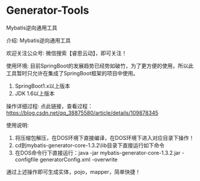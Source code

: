 # Generator-Tools
Mybatis逆向通用工具

介绍:
Mybatis逆向通用工具

欢迎关注公众号:
微信搜索【睿思云动】，即可关注！

使用环境:
目前SpringBoot的发展趋势已经势如破竹，为了更方便的使用，所以此工具暂时只允许在集成了SpringBoot框架的项目中使用。

1.  SpringBoot1.x以上版本
2.  JDK 1.6以上版本
 
操作详细过程:
点此链接，查看过程：https://blog.csdn.net/qq_38875580/article/details/109878345

使用说明:
1.  将压缩包解压，在DOS环境下直接编译，在DOS环境下进入对应目录下操作！
2.  cd到mybatis-generator-core-1.3.2\lib目录下直接运行如下命令 
3.  在DOS命令行下直接运行：java -jar mybatis-generator-core-1.3.2.jar -configfile generatorConfig.xml -overwrite


通过上述操作即可生成实体，pojo，mapper，简单快捷！
